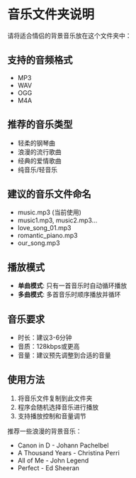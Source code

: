 # 音乐文件夹说明

请将适合情侣的背景音乐放在这个文件夹中：

## 支持的音频格式
- MP3
- WAV
- OGG
- M4A

## 推荐的音乐类型
- 轻柔的钢琴曲
- 浪漫的流行歌曲
- 经典的爱情歌曲
- 纯音乐/轻音乐

## 建议的音乐文件命名
- music.mp3 (当前使用)
- music1.mp3, music2.mp3...
- love_song_01.mp3
- romantic_piano.mp3
- our_song.mp3

## 播放模式
- **单曲模式**: 只有一首音乐时自动循环播放
- **多曲模式**: 多首音乐时顺序播放并循环

## 音乐要求
- 时长：建议3-6分钟
- 音质：128kbps或更高
- 音量：建议预先调整到合适的音量

## 使用方法
1. 将音乐文件复制到此文件夹
2. 程序会随机选择音乐进行播放
3. 支持播放控制和音量调节

推荐一些浪漫的背景音乐：
- Canon in D - Johann Pachelbel
- A Thousand Years - Christina Perri
- All of Me - John Legend
- Perfect - Ed Sheeran